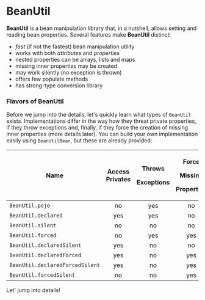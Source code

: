 # BeanUtil

**BeanUtil** is a bean manipulation library that, in a nutshell, allows setting and reading bean properties. Several features make **BeanUtil** distinct:

* _fast_ (if not the fastest) bean manipulation utility
* works with both _attributes_ and _properties_
* nested properties can be arrays, lists and maps
* missing inner properties may be created
* may work silently (no exception is thrown)
* offers few populate methods
* has strong-type conversion library

### Flavors of BeanUtil

Before we jump into the details, let's quickly learn what types of `BeanUtil` exists. Implementations differ in the way how they threat private properties, if they throw exceptions and, finally, if they force the creation of missing inner properties (more details later). You can build your own implementation easily using `BeanUtilBean`, but these are already provided:

| Name                            | <p>Access<br>Privates</p> | <p>Throws</p><p>Exceptions</p> | <p>Force</p><p>Missing</p><p>Properties</p> |
| ------------------------------- | :-----------------------: | :----------------------------: | :-----------------------------------------: |
| `BeanUtil.pojo`                 |             no            |               yes              |                      no                     |
| `BeanUtil.declared`             |            yes            |               yes              |                      no                     |
| `BeanUtil.silent`               |             no            |               no               |                      no                     |
| `BeanUtil.forced`               |             no            |               yes              |                     yes                     |
| `BeanUtil.declaredSilent`       |            yes            |               no               |                      no                     |
| `BeanUtil.declaredForced`       |            yes            |               no               |                     yes                     |
| `BeanUtil.declaredForcedSilent` |            yes            |               no               |                     yes                     |
| `BeanUtil.forcedSilent`         |             no            |               no               |                     yes                     |

Let' jump into details!
